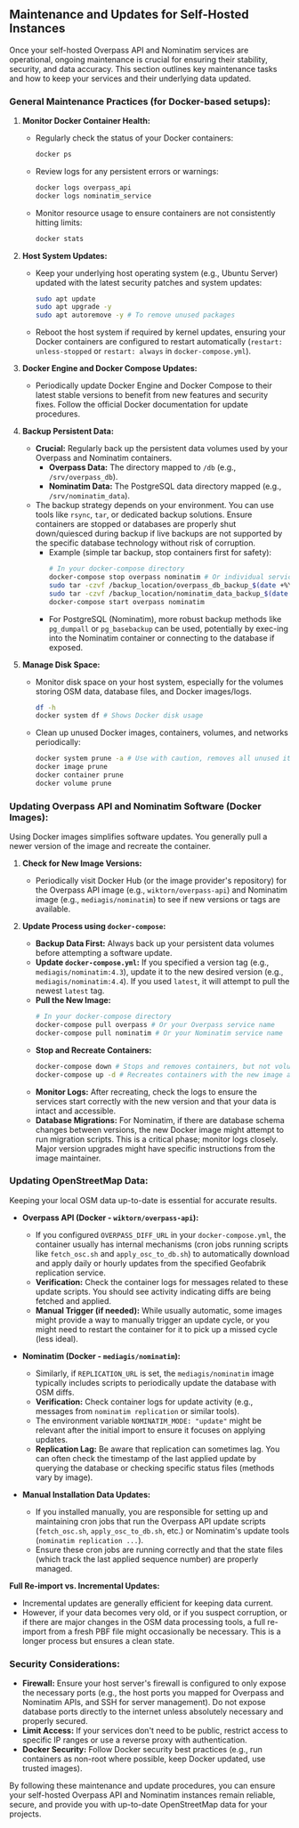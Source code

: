 ## Maintenance and Updates for Self-Hosted Instances

Once your self-hosted Overpass API and Nominatim services are operational, ongoing maintenance is crucial for ensuring their stability, security, and data accuracy. This section outlines key maintenance tasks and how to keep your services and their underlying data updated.

### General Maintenance Practices (for Docker-based setups):

1.  **Monitor Docker Container Health:**
    *   Regularly check the status of your Docker containers:
        ```bash
        docker ps
        ```
    *   Review logs for any persistent errors or warnings:
        ```bash
        docker logs overpass_api
        docker logs nominatim_service
        ```
    *   Monitor resource usage to ensure containers are not consistently hitting limits:
        ```bash
        docker stats
        ```

2.  **Host System Updates:**
    *   Keep your underlying host operating system (e.g., Ubuntu Server) updated with the latest security patches and system updates:
        ```bash
        sudo apt update
        sudo apt upgrade -y
        sudo apt autoremove -y # To remove unused packages
        ```
    *   Reboot the host system if required by kernel updates, ensuring your Docker containers are configured to restart automatically (`restart: unless-stopped` or `restart: always` in `docker-compose.yml`).

3.  **Docker Engine and Docker Compose Updates:**
    *   Periodically update Docker Engine and Docker Compose to their latest stable versions to benefit from new features and security fixes. Follow the official Docker documentation for update procedures.

4.  **Backup Persistent Data:**
    *   **Crucial:** Regularly back up the persistent data volumes used by your Overpass and Nominatim containers.
        *   **Overpass Data:** The directory mapped to `/db` (e.g., `/srv/overpass_db`).
        *   **Nominatim Data:** The PostgreSQL data directory mapped (e.g., `/srv/nominatim_data`).
    *   The backup strategy depends on your environment. You can use tools like `rsync`, `tar`, or dedicated backup solutions. Ensure containers are stopped or databases are properly shut down/quiesced during backup if live backups are not supported by the specific database technology without risk of corruption.
        *   Example (simple tar backup, stop containers first for safety):
            ```bash
            # In your docker-compose directory
            docker-compose stop overpass nominatim # Or individual service names
            sudo tar -czvf /backup_location/overpass_db_backup_$(date +%Y%m%d).tar.gz /srv/overpass_db
            sudo tar -czvf /backup_location/nominatim_data_backup_$(date +%Y%m%d).tar.gz /srv/nominatim_data
            docker-compose start overpass nominatim
            ```
        *   For PostgreSQL (Nominatim), more robust backup methods like `pg_dumpall` or `pg_basebackup` can be used, potentially by exec-ing into the Nominatim container or connecting to the database if exposed.

5.  **Manage Disk Space:**
    *   Monitor disk space on your host system, especially for the volumes storing OSM data, database files, and Docker images/logs.
        ```bash
        df -h
        docker system df # Shows Docker disk usage
        ```
    *   Clean up unused Docker images, containers, volumes, and networks periodically:
        ```bash
        docker system prune -a # Use with caution, removes all unused items
        docker image prune
        docker container prune
        docker volume prune
        ```

### Updating Overpass API and Nominatim Software (Docker Images):

Using Docker images simplifies software updates. You generally pull a newer version of the image and recreate the container.

1.  **Check for New Image Versions:**
    *   Periodically visit Docker Hub (or the image provider's repository) for the Overpass API image (e.g., `wiktorn/overpass-api`) and Nominatim image (e.g., `mediagis/nominatim`) to see if new versions or tags are available.

2.  **Update Process using `docker-compose`:**
    *   **Backup Data First:** Always back up your persistent data volumes before attempting a software update.
    *   **Update `docker-compose.yml`:** If you specified a version tag (e.g., `mediagis/nominatim:4.3`), update it to the new desired version (e.g., `mediagis/nominatim:4.4`). If you used `latest`, it will attempt to pull the newest `latest` tag.
    *   **Pull the New Image:**
        ```bash
        # In your docker-compose directory
        docker-compose pull overpass # Or your Overpass service name
        docker-compose pull nominatim # Or your Nominatim service name
        ```
    *   **Stop and Recreate Containers:**
        ```bash
        docker-compose down # Stops and removes containers, but not volumes by default
        docker-compose up -d # Recreates containers with the new image and existing volumes
        ```
    *   **Monitor Logs:** After recreating, check the logs to ensure the services start correctly with the new version and that your data is intact and accessible.
    *   **Database Migrations:** For Nominatim, if there are database schema changes between versions, the new Docker image might attempt to run migration scripts. This is a critical phase; monitor logs closely. Major version upgrades might have specific instructions from the image maintainer.

### Updating OpenStreetMap Data:

Keeping your local OSM data up-to-date is essential for accurate results.

*   **Overpass API (Docker - `wiktorn/overpass-api`):**
    *   If you configured `OVERPASS_DIFF_URL` in your `docker-compose.yml`, the container usually has internal mechanisms (cron jobs running scripts like `fetch_osc.sh` and `apply_osc_to_db.sh`) to automatically download and apply daily or hourly updates from the specified Geofabrik replication service.
    *   **Verification:** Check the container logs for messages related to these update scripts. You should see activity indicating diffs are being fetched and applied.
    *   **Manual Trigger (if needed):** While usually automatic, some images might provide a way to manually trigger an update cycle, or you might need to restart the container for it to pick up a missed cycle (less ideal).

*   **Nominatim (Docker - `mediagis/nominatim`):**
    *   Similarly, if `REPLICATION_URL` is set, the `mediagis/nominatim` image typically includes scripts to periodically update the database with OSM diffs.
    *   **Verification:** Check container logs for update activity (e.g., messages from `nominatim replication` or similar tools).
    *   The environment variable `NOMINATIM_MODE: "update"` might be relevant after the initial import to ensure it focuses on applying updates.
    *   **Replication Lag:** Be aware that replication can sometimes lag. You can often check the timestamp of the last applied update by querying the database or checking specific status files (methods vary by image).

*   **Manual Installation Data Updates:**
    *   If you installed manually, you are responsible for setting up and maintaining cron jobs that run the Overpass API update scripts (`fetch_osc.sh`, `apply_osc_to_db.sh`, etc.) or Nominatim's update tools (`nominatim replication ...`).
    *   Ensure these cron jobs are running correctly and that the state files (which track the last applied sequence number) are properly managed.

**Full Re-import vs. Incremental Updates:**

*   Incremental updates are generally efficient for keeping data current.
*   However, if your data becomes very old, or if you suspect corruption, or if there are major changes in the OSM data processing tools, a full re-import from a fresh PBF file might occasionally be necessary. This is a longer process but ensures a clean state.

### Security Considerations:

*   **Firewall:** Ensure your host server's firewall is configured to only expose the necessary ports (e.g., the host ports you mapped for Overpass and Nominatim APIs, and SSH for server management). Do not expose database ports directly to the internet unless absolutely necessary and properly secured.
*   **Limit Access:** If your services don't need to be public, restrict access to specific IP ranges or use a reverse proxy with authentication.
*   **Docker Security:** Follow Docker security best practices (e.g., run containers as non-root where possible, keep Docker updated, use trusted images).

By following these maintenance and update procedures, you can ensure your self-hosted Overpass API and Nominatim instances remain reliable, secure, and provide you with up-to-date OpenStreetMap data for your projects.

